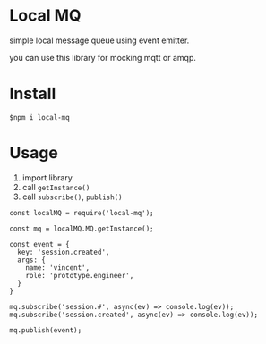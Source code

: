 # Local MQ

simple local message queue using event emitter.

you can use this library for mocking mqtt or amqp.

# Install

`$npm i local-mq`

# Usage

1. import library
2. call `getInstance()`
3. call `subscribe()`, `publish()`

```
const localMQ = require('local-mq');

const mq = localMQ.MQ.getInstance();

const event = {
  key: 'session.created',
  args: {
    name: 'vincent',
    role: 'prototype.engineer',
  }
}

mq.subscribe('session.#', async(ev) => console.log(ev));
mq.subscribe('session.created', async(ev) => console.log(ev));

mq.publish(event);
```
